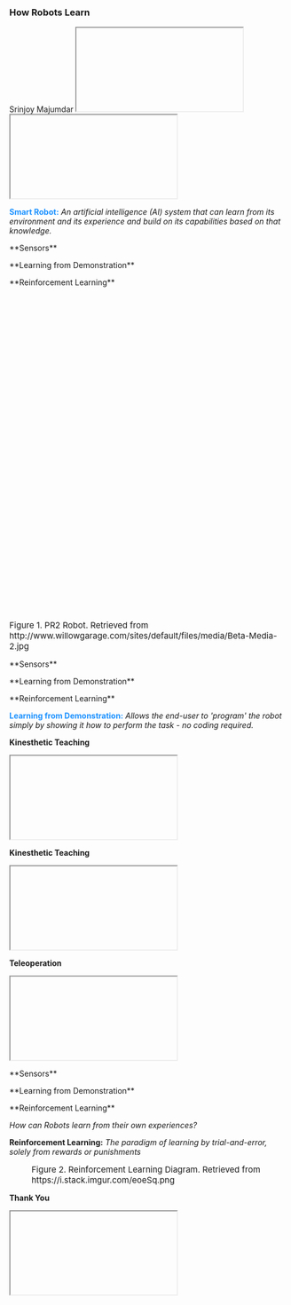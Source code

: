 <h3>How Robots Learn</h3>
Srinjoy Majumdar



<iframe class="stretch" data-src="https://www.youtube.com/embed/mOm0RIfiiGQ?start=71&end=90&mute=1&autoplay=1&rel=0"></iframe>



<iframe class="stretch" data-src="https://www.youtube.com/embed/Mk0AbjSIFLE?autoplay=1&rel=0&mute=1"></iframe>



<span style="color:#1b91ff">**Smart Robot:**</span> *An artificial intelligence (AI) system that can learn from its environment and its experience and build on its capabilities based on that knowledge.*



<p class="fragment highlight-blue" data-fragment-index="3">**Sensors**</p>
<p class="fragment" data-fragment-index="1">**Learning from Demonstration**</p>
<p class="fragment" data-fragment-index="2">**Reinforcement Learning**</p>



<!-- .slide: data-background-color="#000" data-background-image="./media/Beta_1-2.jpg" data-background-size="contain"-->
<figcaption style="font-size: 15px; margin-top: 600px;"> Figure 1. PR2 Robot. Retrieved from http://www.willowgarage.com/sites/default/files/media/Beta-Media-2.jpg </figcaption>



<p>**Sensors**</p>
<p class="fragment highlight-blue">**Learning from Demonstration**</p>
<p>**Reinforcement Learning**</p>



<span style="color:#1b91ff">**Learning from Demonstration:**</span> *Allows the end-user to 'program' the robot simply by showing it how to perform the task - no coding required.*



**Kinesthetic Teaching**
<iframe class="stretch" data-src="https://www.youtube.com/embed/W_gxLKSsSIE?start=10&end=18&rel=0&mute=1&autoplay=1"></iframe>



**Kinesthetic Teaching**
<iframe class="stretch" data-src="https://www.youtube.com/embed/W_gxLKSsSIE?start=82&end=93&rel=0&mute=1&autoplay=1"></iframe>


**Teleoperation**
<iframe class="stretch" data-src="https://www.youtube.com/embed/_2qcU4FcGyE?start=5&end=40&rel=0&mute=1"></iframe>



<p>**Sensors**</p>
<p>**Learning from Demonstration**</p>
<p class="fragment highlight-blue">**Reinforcement Learning**</p>



*How can Robots learn from their own experiences?*



**Reinforcement Learning:** *The paradigm of learning by trial-and-error, solely from rewards or punishments*
<figure>
	<img data-src="https://cdn-images-1.medium.com/max/1600/1*c3pEt4pFk0Mx684DDVsW-w.png" class="stretch" />
	<figcaption style="font-size: 15px"> Figure 2. Reinforcement Learning Diagram. Retrieved from https://i.stack.imgur.com/eoeSq.png </figcaption>	
</figure>



**Thank You**
<iframe class="stretch" data-src="https://www.youtube.com/embed/fRj34o4hN4I?autoplay=1&mute=1&rel=0"></iframe>
